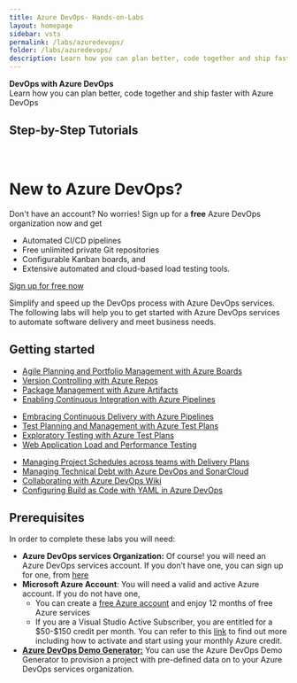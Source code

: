 ```yaml
---
title: Azure DevOps- Hands-on-Labs
layout: homepage
sidebar: vsts
permalink: /labs/azuredevops/
folder: /labs/azuredevops/
description: Learn how you can plan better, code together and ship faster with Azure DevOps
---
```

<div class="vstsMain">
   <div class="productcolmain">
      <div class="pageheader">
         <b>DevOps with Azure DevOps</b> 
      </div>
      <div class="herotext2">
         Learn how you can plan better, code together and ship faster with Azure DevOps
      </div>
   </div>
</div>

## Step-by-Step Tutorials
<div class="col-sm-10" style="padding-top:20px">
   <h1>New to Azure DevOps?</h1>
   <div style="margin-top:2px">
      Don't have an account? No worries! Sign up for a <b>free</b> Azure DevOps organization now and get
      <ul class="tick">
         <li>Automated CI/CD pipelines</li>
         <li>Free unlimited private Git repositories</li>
         <li>Configurable Kanban boards, and </li>
         <li>Extensive automated and cloud-based load testing tools.</li>
      </ul>
   </div>
   <a href="https://go.microsoft.com/fwlink/?LinkId=2014881" class="launch-hol" role="button" target="_blank" onclick="pageTracker._trackEvent('SignUp', 'Click', 'New User SignUp');" style="
      align-self:  right;"><span class="lab-details">Sign up for free now</span></a>
</div>
<!--</div>
</div> --> 
<div class="tab-content bg-color-wit-mlr">
<div id="services-labs" class="container tab-pane active">
<div class="col-sm-12">
   <!--h2 class="pading-t-10">Azure DevOps Services</h2--> 
   <div>
      <p>Simplify and speed up the DevOps process with Azure DevOps services. The following labs will help you to get started with Azure DevOps services to automate software delivery and meet business needs.</p>
   </div>
</div>
<div class="col-sm-12">
   <h2>Getting started</h2>
   <div class="row equal-height-columns">
      <div class="col-sm-4 col-xs-12">
         <div class="bg-color-grey equal-height-column mar-left-40">
            <ul>
               <li><a href="/labs/azuredevops/agile/" class="barleft">Agile Planning and Portfolio Management with Azure Boards </a></li>
               <li><a href="/labs/azuredevops/git/" class="barleft">Version Controlling with Azure Repos  </a></li>
               <li><a href="/labs/azuredevops/packagemanagement/" class="barleft">Package Management with Azure Artifacts</a></li>
               <li><a href="/labs/azuredevops/continuousintegration/" class="barleft">Enabling Continuous Integration with Azure Pipelines</a></li>
            </ul>
         </div>
      </div>
      <div class="col-sm-4 col-xs-12">
         <div class="bg-color-grey equal-height-column mar-left-40">
            <ul>
               <li><a href="/labs/azuredevops/continuousdeployment/" class="barleft">Embracing Continuous Delivery with Azure Pipelines</a></li>
               <li><a href="/labs/azuredevops/testmanagement/" class="barleft">Test Planning and Management with Azure Test Plans</a></li>
               <li><a href="/labs/azuredevops/exploratorytesting/" class="barleft">Exploratory Testing with Azure Test Plans</a></li>
               <li><a href="/labs/azuredevops/load/" class="barleft">Web Application Load and Performance Testing</a></li>
            </ul>
         </div>
      </div>
      <div class="col-sm-4 col-xs-12">
         <div class="bg-color-grey equal-height-column mar-left-40">
            <ul>
               <li><a href="/labs/azuredevops/deliveryplans/" class="barleft">Managing Project Schedules across teams with Delivery Plans</a></li>
               <li><a href="/labs/azuredevops/sonarcloud/" class="barleft">Managing Technical Debt with Azure DevOps and SonarCloud</a></li>
               <li><a href="/labs/azuredevops/wiki/" class="barleft">Collaborating with Azure DevOps Wiki</a></li>
               <li><a href="/labs/azuredevops/yaml/" class="barleft">Configuring Build as Code with YAML in Azure DevOps</a></li>
            </ul>
         </div>
      </div>
   </div>
</div>
<div class="col-sm-12">
   <h2>Prerequisites</h2>
   In order to complete these labs you will need:
   <ul>
      <li>
         <strong>Azure DevOps services Organization:</strong> Of course! you will need an Azure DevOps services account. If you don’t have one, you can sign up for one, from <a href="https://www.visualstudio.com/" target="_blank">here</a>
      </li>
      <li>
         <strong>Microsoft Azure Account</strong>: You will need a valid and active Azure account. If you do not have one, 
         <ul>
            <li>
               You can create a <a href="https://azure.microsoft.com/en-us/free/" target="_blank">free Azure account</a> and enjoy 12 months of free Azure services
            </li>
            <li>
               If you are a Visual Studio Active Subscriber, you are entitled for a $50-$150 credit per month. You can refer to this <a href="https://azure.microsoft.com/en-us/pricing/member-offers/msdn-benefits-details/" target="_blank">link</a> to find out more including how to activate and start using your monthly Azure credit.
            </li>
         </ul>
      </li>
      <li>
         <a href="https://azuredevopsdemogenerator.azurewebsites.net" target="_blank"><strong>Azure DevOps Demo Generator:</strong></a> You can use the Azure DevOps Demo Generator to provision a project with pre-defined data on to your Azure DevOps services organization.
      </li>
   </ul>
</div>